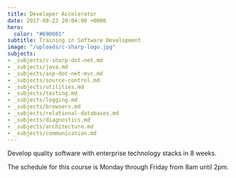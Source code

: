 ```yaml
---
title: Developer Accelerator
date: 2017-08-23 20:04:00 +0000
hero:
  color: "#690081"
subtitle: Training in Software Development
image: "/uploads/c-sharp-logo.jpg"
subjects:
- _subjects/c-sharp-dot-net.md
- _subjects/java.md
- _subjects/asp-dot-net-mvc.md
- _subjects/source-control.md
- _subjects/utilities.md
- _subjects/testing.md
- _subjects/logging.md
- _subjects/browsers.md
- _subjects/relational-databases.md
- _subjects/diagnostics.md
- _subjects/architecture.md
- _subjects/communication.md
---
```

Develop quality software with enterprise technology stacks in 8 weeks.

The schedule for this course is Monday through Friday from 8am until 2pm.
